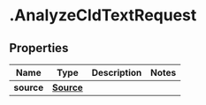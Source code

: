 # .AnalyzeCldTextRequest

## Properties

| Name         | Type          | Description   | Notes         |
| ------------ | ------------- | ------------- | ------------- |
| **source** | [**Source**](Source.md) |  |  |


